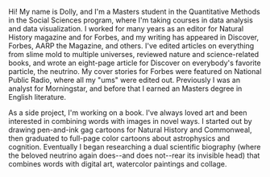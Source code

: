 Hi! My name is Dolly, and I'm a Masters student in the Quantitative Methods in the Social Sciences program, where I'm taking courses in data analysis and data visualization. I worked for many years as an editor for Natural History magazine and for Forbes, and my writing has appeared in Discover, Forbes, AARP the Magazine, and others. I've edited articles on everything from slime mold to multiple universes, reviewed nature and science-related books, and wrote an eight-page article for Discover on everybody's favorite particle, the neutrino. My cover stories for Forbes were featured on National Public Radio, where all my "ums" were edited out. Previously I was an analyst for Morningstar, and before that I earned an Masters degree in English literature. 

As a side project, I'm working on a book. I've always loved art and been interested in combining words with images in novel ways. I started out by drawing pen-and-ink gag cartoons for Natural History and Commonweal, then graduated to full-page color cartoons about astrophysics and cognition. Eventually I began researching a dual scientific biography (where the beloved neutrino again does--and does not--rear its invisible head) that combines words with digital art, watercolor paintings and collage. 

